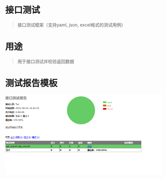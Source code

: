 # 接口测试

>接口测试框架（支持yaml, json, excel格式的测试用例）

# 用途

>用于接口测试并校验返回数据

# 测试报告模板
![Image](https://github.com/Tao99/api-autotest/blob/master/screenshot/report.png)

